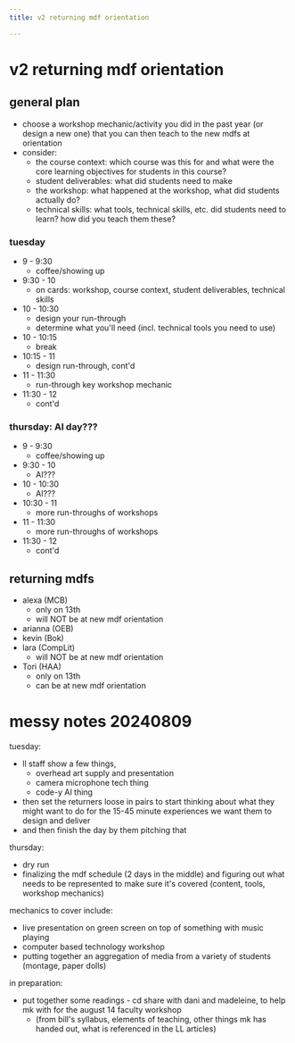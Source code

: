 ```yaml
---
title: v2 returning mdf orientation

---
```


# v2 returning mdf orientation

## general plan
* choose a workshop mechanic/activity you did in the past year (or design a new one) that you can then teach to the new mdfs at orientation
* consider:
    * the course context: which course was this for and what were the core learning objectives for students in this course?
    * student deliverables: what did students need to make
    * the workshop: what happened at the workshop, what did students actually do?
    * technical skills: what tools, technical skills, etc. did students need to learn? how did you teach them these?

### tuesday 
* 9 - 9:30
    * coffee/showing up
* 9:30 - 10
    * on cards: workshop, course context, student deliverables, technical skills
* 10 - 10:30
    * design your run-through
    * determine what you'll need (incl. technical tools you need to use)
* 10 - 10:15
    * break
* 10:15 - 11
    * design run-through, cont'd
* 11 - 11:30
    * run-through key workshop mechanic
* 11:30 - 12
    * cont'd

### thursday: AI day???
* 9 - 9:30
    * coffee/showing up
* 9:30 - 10
    * AI???
* 10 - 10:30
    * AI???
* 10:30 - 11
    * more run-throughs of workshops
* 11 - 11:30
    * more run-throughs of workshops
* 11:30 - 12
    * cont'd


## returning mdfs
* alexa (MCB)
    * only on 13th
    * will NOT be at new mdf orientation
* arianna (OEB)
* kevin (Bok)
* lara (CompLit)
    * will NOT be at new mdf orientation
* Tori (HAA)
    * only on 13th
    * can be at new mdf orientation

# messy notes 20240809
tuesday: 
* ll staff show a few things, 
    * overhead art supply and presentation
    * camera microphone tech thing
    * code-y AI thing
* then set the returners loose in pairs to start thinking about what they might want to do for the 15-45 minute experiences we want them to design and deliver
* and then finish the day by them pitching that

thursday:
* dry run 
* finalizing the mdf schedule (2 days in the middle) and figuring out what needs to be represented to make sure it's covered (content, tools, workshop mechanics)


mechanics to cover include:
* live presentation on green screen on top of something with music playing
* computer based technology workshop
* putting together an aggregation of media from a variety of students (montage, paper dolls)

in preparation:
* put together some readings - cd share with dani and madeleine, to help mk with for the august 14 faculty workshop
    * (from bill's syllabus, elements of teaching, other things mk has handed out, what is referenced in the LL articles)